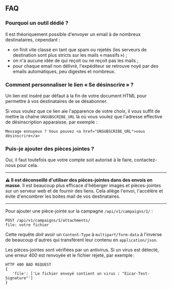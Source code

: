 ## FAQ

### Pourquoi un outil dédié ?

Il est théoriquement possible d'envoyer un email à de nombreux destinataires,
cependant :

- on finit vite classé en tant que spam ou rejetés (les serveurs de destination
  sont plus stricts sur les mails « massifs ») ;
- on n'a aucune idée de qui reçoit ou ne reçoit pas les mails ;
- pour chaque email non délivré, l'expéditeur se retrouve noyé par des
  emails automatiques, peu digestes et nombreux.

### Comment personnaliser le lien « Se désinscrire » ?

Un lien est inséré par défaut à la fin de votre document HTML pour permettre à
vos destinataires de se désabonner.

Si vous voulez que ce lien aie l'apparence de votre choix, il vous suffit de
mettre la chaîne `UNSUBSCRIBE_URL` là où vous voulez que l'adresse effective de
désinscription apparaisse, par exemple :

    Message ennuyeux ? Vous pouvez <a href="UNSUBSCRIBE_URL">vous désinscrire</a>


### Puis-je ajouter des pièces jointes ?


Oui, il faut toutefois que votre compte soit autorisé à le faire, contactez-nous
pour cela.

---

**⚠ Il est déconseillé d'utiliser des pièces-jointes dans des envois
en masse**. Il est beaucoup plus efficace d'héberger images et pièces-jointes
sur un serveur web et de fournir des liens. Cela allège l'envoi, l'accélère et
évite d'encombrer les boites mail de vos destinataires.

---


Pour ajouter une pièce-jointe sur la campagne `/api/v1/campaigns/1/` :

    POST /api/v1/campaigns/1/attachments/
	file: votre fichier

Cette requête *doit* avoir un `Content-Type` à `multipart/form-data` à l'inverse
de beaucoup d'autres qui transfèrent leur contenu en `application/json`.

Les pièces-jointes sont vérifiées par un antivirus. Si un virus est détecté, une erreur 400 est renvoyée
et le fichier rejeté, par exemple :

	HTTP 400 BAD REQUEST
    {
	   'file': ['Le fichier envoyé contient un virus : "Eicar-Test-Signature"']
    }

<!--  LocalWords:  A-minima
 -->
